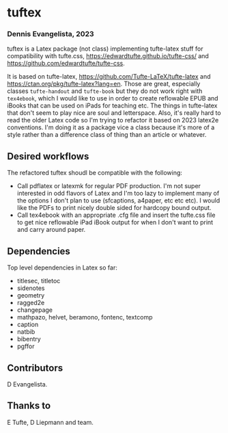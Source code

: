 # tuftex
### Dennis Evangelista, 2023
tuftex is a Latex package (not class) implementing tufte-latex stuff for compatibility with tufte.css, <https://edwardtufte.github.io/tufte-css/> and <https://github.com/edwardtufte/tufte-css>.

It is based on tufte-latex, <https://github.com/Tufte-LaTeX/tufte-latex> and <https://ctan.org/pkg/tufte-latex?lang=en>. Those are great, especially classes `tufte-handout` and `tufte-book` but they do not work right with `tex4ebook`, which I would like to use in order to create reflowable EPUB and iBooks that can be used on iPads for teaching etc. The things in tufte-latex that don't seem to play nice are soul and letterspace. Also, it's really hard to read the older Latex code so I'm trying to refactor it based on 2023 latex2e conventions. I'm doing it as a package vice a class because it's more of a style rather than a difference class of thing than an article or whatever.

## Desired workflows
The refactored tuftex shoudl be compatible with the following:
* Call pdflatex or latexmk for regular PDF production. I'm not super interested in odd flavors of Latex and I'm too lazy to implement many of the options I don't plan to use (sfcaptions, a4paper, etc etc etc). I would like the PDFs to print nicely double sided for hardcopy bound output.
* Call tex4ebook with an appropriate .cfg file and insert the tufte.css file to get nice reflowable iPad iBook output for when I don't want to print and carry around paper.

## Dependencies
Top level dependencies in Latex so far: 
* titlesec, titletoc
* sidenotes
* geometry
* ragged2e
* changepage
* mathpazo, helvet, beramono, fontenc, textcomp
* caption
* natbib
* bibentry
* pgffor

## Contributors
D Evangelista. 

## Thanks to
E Tufte, D Liepmann and team. 

